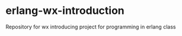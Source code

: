 erlang-wx-introduction
======================

Repository for wx introducing project for programming in erlang class
